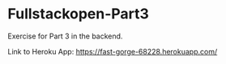 # Fullstackopen-Part3

Exercise for Part 3 in the backend.

Link to Heroku App: https://fast-gorge-68228.herokuapp.com/
